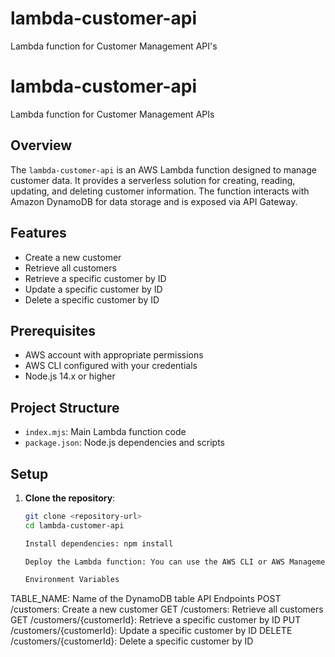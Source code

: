 # lambda-customer-api
Lambda function for Customer Management API's
# lambda-customer-api

Lambda function for Customer Management APIs

## Overview

The `lambda-customer-api` is an AWS Lambda function designed to manage customer data. It provides a serverless solution for creating, reading, updating, and deleting customer information. The function interacts with Amazon DynamoDB for data storage and is exposed via API Gateway.

## Features

- Create a new customer
- Retrieve all customers
- Retrieve a specific customer by ID
- Update a specific customer by ID
- Delete a specific customer by ID

## Prerequisites

- AWS account with appropriate permissions
- AWS CLI configured with your credentials
- Node.js 14.x or higher

## Project Structure

- `index.mjs`: Main Lambda function code
- `package.json`: Node.js dependencies and scripts

## Setup

1. **Clone the repository**:
   ```sh
   git clone <repository-url>
   cd lambda-customer-api

   Install dependencies: npm install

   Deploy the Lambda function: You can use the AWS CLI or AWS Management Console to deploy the Lambda function. Ensure you have the necessary IAM roles and policies in place.

   Environment Variables
TABLE_NAME: Name of the DynamoDB table
API Endpoints
POST /customers: Create a new customer
GET /customers: Retrieve all customers
GET /customers/{customerId}: Retrieve a specific customer by ID
PUT /customers/{customerId}: Update a specific customer by ID
DELETE /customers/{customerId}: Delete a specific customer by ID